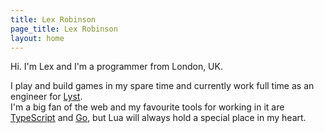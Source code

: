 ```yaml
---
title: Lex Robinson
page_title: Lex Robinson
layout: home
---
```



Hi. I'm Lex and I'm a <span itemprop="jobTitle">programmer</span> from <span itemprop="homeLocation">London, UK</span>.

I play and build games in my spare time and currently work full time as an engineer for <a href="https://www.lyst.co.uk/about/" itemprop="worksFor">Lyst</a>.
<br>
I'm a big fan of the web and my favourite tools for working in it are <a href="http://www.typescriptlang.org/">TypeScript</a> and <a href="http://golang.org/">Go</a>, but Lua will always hold a special place in my heart.
